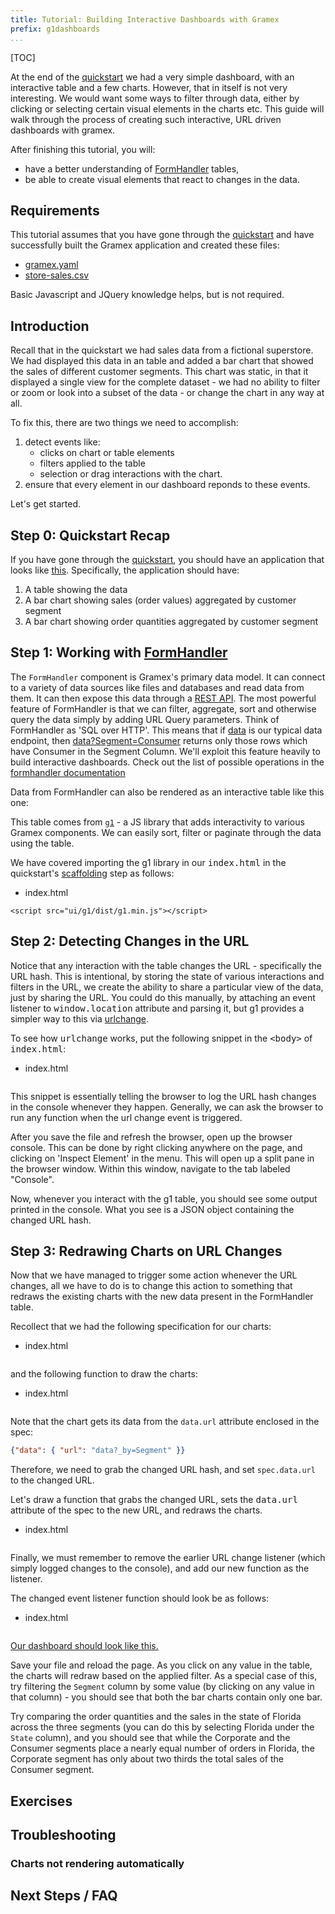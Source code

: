 ```yaml
---
title: Tutorial: Building Interactive Dashboards with Gramex
prefix: g1dashboards
...
```


[TOC]

At the end of the [quickstart](../../quickstart) we had a very simple dashboard, with an
interactive table and a few charts. However, that in itself is not very interesting. We would
want some ways to filter through data, either by clicking or selecting certain visual elements in
the charts etc. This guide will walk through the process of creating such interactive,
URL driven dashboards with gramex.

After finishing this tutorial, you will:

* have a better understanding of [FormHandler](../../formhandler/) tables,
* be able to create visual elements that react to changes in the data.


## Requirements

This tutorial assumes that you have gone through the
[quickstart](../quickstart) and have successfully built the Gramex
application and created these files:

* [gramex.yaml](../quickstart/output/gramex.yaml.source)
* [store-sales.csv](../quickstart/store-sales.csv)

Basic Javascript and JQuery knowledge helps, but is not required.


## Introduction

Recall that in the quickstart we had sales data from a fictional superstore.
We had displayed this data in an table and added a bar chart that
showed the sales of different customer segments. This chart was static, in that it
displayed a single view for the complete dataset - we had no ability to filter or zoom or look
into a subset of the data - or change the chart in any way at all.

To fix this, there are two things we need to accomplish:

1. detect events like:
    * clicks on chart or table elements
    * filters applied to the table
    * selection or drag interactions with the chart.
2. ensure that every element in our dashboard reponds to these events.

Let's get started.


## Step 0: Quickstart Recap

If you have gone through the [quickstart](../../quickstart), you should have an
application that looks like [this](../../quickstart/index5.html). Specifically,
the application should have:

  1. A table showing the data
  2. A bar chart showing sales (order values) aggregated by customer segment
  3. A bar chart showing order quantities aggregated by customer segment


## Step 1: Working with [FormHandler](../../formhandler/)

The `FormHandler` component is Gramex's primary data model. It can connect to a
variety of data sources like files and databases and read data from them.
It can then expose this data through a [REST API](../../quickstart/#step-1-expose-the-data-through-a-rest-api).
The most powerful feature of FormHandler is that we can filter, aggregate, sort and
otherwise query the data simply by adding URL Query parameters.
Think of FormHandler as 'SQL over HTTP'. This means that if [data](../../quickstart/data)
is our typical data endpoint, then [data?Segment=Consumer](../../quickstart/data?Segment=Consumer)
returns only those rows which have Consumer in the Segment Column. We'll exploit this feature
heavily to build interactive dashboards. Check out the list of possible operations in the
[formhandler documentation](/formhandler/#formhandler-filters)

Data from FormHandler can also be rendered as an interactive table like this one:

<div class="formhandler" data-src="../../quickstart/data?_c=-Order%20ID&_c=-Sub-Category&_c=-Sales&_c=-Quantity&_c=-Ship%20Mode&_c=-Ship%20Date"></div>
<script>
  $('.formhandler').formhandler({pageSize: 5})
</script>

This table comes from [`g1`](https://npmjs.com/package/g1) - a JS
library that adds interactivity to various Gramex components.
We can easily sort, filter or paginate through the data using the table.

<div class="card shadow text-white bg-dark">
  <div class="card-body">
   <div class="card-text">
     <p>We have covered importing the g1 library in our <kbd>index.html</kbd> in the quickstart's <a href="../../quickstart/#step-2-laying-out-some-scaffolding">scaffolding</a> step as follows:</p>
     <ul class="nav nav-tabs">
       <li class="nav-item">
         <a class="nav-link active"><i class="fas fa-code"></i> <span class="text-monospace">index.html</span></a>
       </li>
     </ul>
     <pre><code class="language-html">&lt;script src="ui/g1/dist/g1.min.js"&gt;&lt;/script&gt;</code></pre>
   </div>
  </div>
</div>


## Step 2: Detecting Changes in the URL

Notice that any interaction with the table changes the URL - specifically the URL hash.
This is intentional, by storing the state of various interactions and filters in the URL, we
create the ability to share a particular view of the data, just by sharing the URL.
You could do this manually, by attaching an event listener to <kbd>window.location</kbd> attribute and parsing it,
but g1 provides a simpler way to this via [urlchange](https://code.gramener.com/cto/g1/blob/master/docs/urlchange.md).

<div class="card shadow text-white bg-dark">
  <div class="card-body">
   <div class="card-text">
     <p>To see how <kbd>urlchange</kbd> works, put the following snippet in the
     <kbd>&lt;body&gt;</kbd> of <kbd>index.html</kbd>:</p>
     <ul class="nav nav-tabs">
       <li class="nav-item">
         <a class="nav-link active"><i class="fas fa-code"></i> <span class="text-monospace">index.html</span></a>
       </li>
     </ul>
     <pre><code id="html1" class="language-html"></code></pre>
   </div>
  </div>
</div>
<script>$.get('snippets/urlchange.html').done((e) => {$('#html1').text(e)})</script>


This snippet is essentially telling the browser to log the URL hash changes in the console
whenever they happen. Generally, we can ask the browser to run any function when the url
change event is triggered.

After you save the file and refresh the browser, open up the browser console.
This can be done by right clicking anywhere on the page, and clicking on 'Inspect Element' in the menu.
This will open up a split pane in the browser window. Within this window, navigate to the tab
labeled "Console".

Now, whenever you interact with the g1 table, you should see some output printed in the console.
What you see is a JSON object containing the changed URL hash.


## Step 3: Redrawing Charts on URL Changes

Now that we have managed to trigger some action whenever the URL changes, all we have to do is
to change this action to something that redraws the existing charts with the new data present
in the FormHandler table.

<div class="card shadow text-white bg-dark">
  <div class="card-body">
   <div class="card-text">
     <p>Recollect that we had the following specification for our charts:</p>
     <ul class="nav nav-tabs">
       <li class="nav-item">
         <a class="nav-link active"><i class="fas fa-code"></i> <span class="text-monospace">index.html</span></a>
       </li>
     </ul>
     <pre><code id="chartspec" class="language-javascript"></code></pre>
     <p>and the following function to draw the charts:</p>
     <ul class="nav nav-tabs">
       <li class="nav-item">
         <a class="nav-link active"><i class="fas fa-code"></i> <span class="text-monospace">index.html</span></a>
       </li>
     </ul>
     <pre><code id="drawcharts" class="language-javascript"></code></pre>
   </div>
  </div>
</div>
<script>$.get('snippets/chartspec.js').done((e) => {$('#chartspec').text(e)})</script>
<script>$.get('snippets/render_charts.js').done((e) => {$('#drawcharts').text(e)})</script>

Note that the chart gets its data from the `data.url` attribute enclosed in the spec:

```json
{"data": { "url": "data?_by=Segment" }}
```

Therefore, we need to grab the changed URL hash, and set `spec.data.url` to the changed
URL.

<div class="card shadow text-white bg-dark">
  <div class="card-body">
   <div class="card-text">
     <p>Let's draw a function that grabs the changed URL, sets the <kbd>data.url</kbd> attribute of
     the spec to the new URL, and redraws the charts.</p>
     <ul class="nav nav-tabs">
       <li class="nav-item">
         <a class="nav-link active"><i class="fas fa-code"></i> <span class="text-monospace">index.html</span></a>
       </li>
     </ul>
     <pre><code id="drawurlchange" class="language-javascript"></code></pre>
   </div>
  </div>
</div>
<script>$.get('snippets/chart_urlchange.js').done((e) => {$('#drawurlchange').text(e)})</script>


Finally, we must remember to remove the earlier URL change listener (which simply logged changes
to the console), and add our new function as the listener.

<div class="card shadow text-white bg-dark">
  <div class="card-body">
   <div class="card-text">
     <p>The changed event listener function should look be as follows:</p>
     <ul class="nav nav-tabs">
       <li class="nav-item">
         <a class="nav-link active"><i class="fas fa-code"></i> <span class="text-monospace">index.html</span></a>
       </li>
     </ul>
     <pre><code id="urlchange_final" class="language-javascript"></code></pre>
   </div>
  </div>
</div>
<script>$.get('snippets/urlchange_final.js').done((e) => {$('#urlchange_final').text(e)})</script>

<a href="index1.html">
<p class="alert alert-info" role="alert"><i class="fa fa-eye fa-lg"></i> Our dashboard should look like this.</p>
</a>

Save your file and reload the page. As you click on any value in the table,
the charts will redraw based on the applied filter. As a special case of this, try filtering the
`Segment` column by some value (by clicking on any value in that column) - you should see that
both the bar charts contain only one bar.

Try comparing the order quantities and the sales in the state of Florida across the three segments
(you can do this by selecting Florida under the `State` column), and you should see that while the
Corporate and the Consumer segments place a nearly equal number of orders in Florida, the Corporate
segment has only about two thirds the total sales of the Consumer segment.

## Exercises


## Troubleshooting

### Charts not rendering automatically


## Next Steps / FAQ
